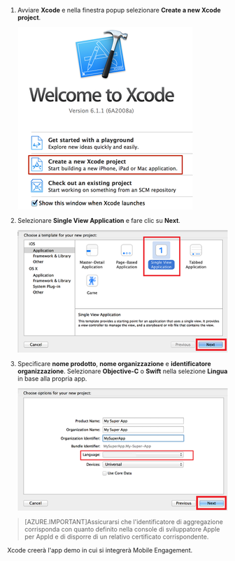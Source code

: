 1. Avviare **Xcode** e nella finestra popup selezionare **Create a new Xcode project**.

	![](./media/mobile-engagement-create-new-ios-app/xcode-new-project.png)

2. Selezionare **Single View Application** e fare clic su **Next**.

	![](./media/mobile-engagement-create-new-ios-app/xcode-simple-view.png)

3. Specificare **nome prodotto**, **nome organizzazione** e **identificatore organizzazione**. Selezionare **Objective-C** o **Swift** nella selezione **Lingua** in base alla propria app.

	![](./media/mobile-engagement-create-new-ios-app/xcode-project-props.png)

> [AZURE.IMPORTANT]Assicurarsi che l'identificatore di aggregazione corrisponda con quanto definito nella console di sviluppatore Apple per AppId e di disporre di un relativo certificato corrispondente.

Xcode creerà l'app demo in cui si integrerà Mobile Engagement.

<!---HONumber=Oct15_HO1-->